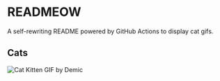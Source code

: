 # READMEOW

A self-rewriting README powered by GitHub Actions to display cat gifs.

## Cats

![Cat Kitten GIF by Demic](https://media4.giphy.com/media/3oriO0OEd9QIDdllqo/200.gif?cid=9acd02davnyzz1amn7am5pnbkyctk5aqnmdnvd0kky9jcwck&ep=v1_gifs_search&rid=200.gif&ct=g)
